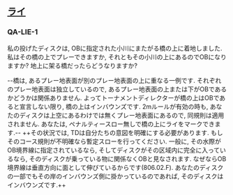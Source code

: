 ## [ライ](80205)

### QA-LIE-1
私の投げたディスクは,
OBに指定された小川にまたがる橋の上に着地しました.
私はその橋の上でプレーできますか,
それともその小川の上にあるのでOBになりますか?
地上に架る橋だったらどうなりますか?

--橋は,
あるプレー地表面が別のプレー地表面の上に重なる一例です.
それぞれのプレー地表面は独立しているので,
あるプレー地表面の上または下がOBであるかどうかは関係ありません.
よってトーナメントディレクターが橋の上はOBであると宣言しない限り,
橋の上はインバウンズです.
2mルールが有効の時も,
あなたのディスクは上空にあるわけでは無くプレー地表面にあるので,
同規則は適用されません.
あなたは,
ペナルティースロー無しで橋の上にライをマークできます.--
++その状況では, TDは自分たちの意図を明確にする必要があります. もしそのコース規則が不明確なら暫定スローを行ってください. 一般に, その水際がOB境界線に指定されているなら, そしてディスクがその区域内に完全に入っているなら, そのディスクが乗っている物に関係なくOBと見なされます. なぜならOB境界線は垂直方向に面として伸びているからです(806.02.F). あなたのディスクの一部でもその岸のインバウンズ側に掛かっているのであれば, そのディスクはインバウンズです.++